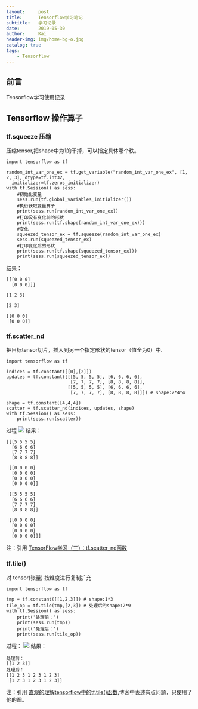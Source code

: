 ```yaml
---
layout:     post
title:      Tensorflow学习笔记
subtitle:   学习记录
date:       2019-05-30
author:     Kai
header-img: img/home-bg-o.jpg
catalog: true
tags:
    - Tensorflow
---
```


## 前言
Tensorflow学习使用记录

## Tensorflow 操作算子

### tf.squeeze 压缩
压缩tensor,把shape中为1的干掉，可以指定具体哪个秩。

```shell
import tensorflow as tf

random_int_var_one_ex = tf.get_variable("random_int_var_one_ex", [1, 2, 3], dtype=tf.int32,
  initializer=tf.zeros_initializer)
with tf.Session() as sess:
    #初始化变量
    sess.run(tf.global_variables_initializer())
    #执行获取变量算子
    print(sess.run(random_int_var_one_ex))
    #打印没有变化前的形状
    print(sess.run(tf.shape(random_int_var_one_ex)))
    #变化
    squeezed_tensor_ex = tf.squeeze(random_int_var_one_ex)
    sess.run(squeezed_tensor_ex)
    #打印变化后的形状
    print(sess.run(tf.shape(squeezed_tensor_ex)))
    print(sess.run(squeezed_tensor_ex))
```
结果：
```shell
[[[0 0 0]
  [0 0 0]]]

[1 2 3]

[2 3]

[[0 0 0]
 [0 0 0]]
```

### tf.scatter_nd

把目标tensor切片，插入到另一个指定形状的tensor（值全为0）中.
```shell
import tensorflow as tf

indices = tf.constant([[0],[2]])
updates = tf.constant([[[5, 5, 5, 5], [6, 6, 6, 6],
                        [7, 7, 7, 7], [8, 8, 8, 8]],
                       [[5, 5, 5, 5], [6, 6, 6, 6],
                        [7, 7, 7, 7], [8, 8, 8, 8]]]) # shape:2*4*4

shape = tf.constant([4,4,4])
scatter = tf.scatter_nd(indices, updates, shape)
with tf.Session() as sess:
    print(sess.run(scatter))

```
过程
<img src="{{ site.baseurl }}/img/2019-5-30-TensorFlow-Learning/tf.scatter_nd.png" />
结果：
```shell
[[[5 5 5 5]
  [6 6 6 6]
  [7 7 7 7]
  [8 8 8 8]]

 [[0 0 0 0]
  [0 0 0 0]
  [0 0 0 0]
  [0 0 0 0]]

 [[5 5 5 5]
  [6 6 6 6]
  [7 7 7 7]
  [8 8 8 8]]

 [[0 0 0 0]
  [0 0 0 0]
  [0 0 0 0]
  [0 0 0 0]]]
```
注：引用 [TensorFlow学习（三）：tf.scatter_nd函数](https://blog.csdn.net/zlrai5895/article/details/80551056)

### tf.tile()
对 tensor(张量) 按维度进行复制扩充
```shell
import tensorflow as tf

tmp = tf.constant([[1,2,3]]) # shape:1*3
tile_op = tf.tile(tmp,[2,3]) # 处理后的shape:2*9
with tf.Session() as sess:
    print('处理前：')
    print(sess.run(tmp))
    print('处理后：')
    print(sess.run(tile_op))
```
过程：
<img src="{{ site.baseurl }}/img/2019-5-30-TensorFlow-Learning/tf.tile.png" />
结果：
```shell
处理前：
[[1 2 3]]
处理后：
[[1 2 3 1 2 3 1 2 3]
 [1 2 3 1 2 3 1 2 3]]
```
注：引用 [直观的理解tensorflow中的tf.tile()函数](https://blog.csdn.net/tsyccnh/article/details/82459859),博客中表述有点问题，只使用了他的图。




